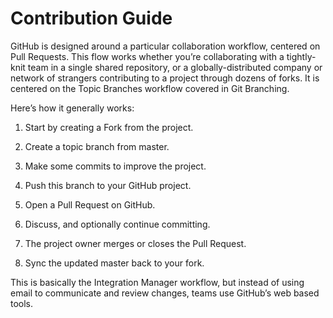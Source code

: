 
# Contribution Guide
GitHub is designed around a particular collaboration workflow, centered on Pull Requests.
This flow works whether you’re collaborating with a tightly-knit team in a single shared repository, or a globally-distributed company or network of strangers contributing to a project through dozens of forks.
It is centered on the Topic Branches workflow covered in Git Branching.

Here’s how it generally works:

1. Start by creating a Fork from the project.

2. Create a topic branch from master.

3. Make some commits to improve the project.

4. Push this branch to your GitHub project.

5. Open a Pull Request on GitHub.

6. Discuss, and optionally continue committing.

7. The project owner merges or closes the Pull Request.

8. Sync the updated master back to your fork.

This is basically the Integration Manager workflow, but instead of using email to communicate and review changes, teams use GitHub’s web based tools.
